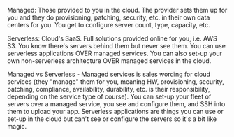 
Managed: Those provided to you in the cloud. The provider sets them up for you and they do provisioning, patching, security, etc. in their own data centers for you. You get to configure server count, type, capacity, etc. 

Serverless: Cloud's SaaS. Full solutions provided online for you, i.e. AWS S3. You know there's servers behind them but never see them. You can use serverless applications OVER managed services. You can also set-up your own non-serverless architecture OVER managed services in the cloud.

Managed vs Serverless - Managed services is sales wording for cloud services (they "manage" them for you, meaning HW, provisioning, security, patching, compliance, availability, durability, etc. is their responsibility, depending on the service type of course). You can set-up your fleet of servers over a managed service, you see and configure them, and SSH into them to upload your app. Serverless applications are things you can use or set-up in the cloud but can't see or configure the servers so it's a bit like magic.
  

